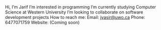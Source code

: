  Hi, I’m Jarif
I’m interested in programming
I’m currently studying Computer Science at Western University
I’m looking to collaborate on software development projects
How to reach me: 
Email: jyasir@uwo.ca
Phone: 6477071759
Website: (Coming soon)


<!---
JarifYasir/JarifYasir is a ✨ special ✨ repository because its `README.md` (this file) appears on your GitHub profile.
You can click the Preview link to take a look at your changes.
--->
